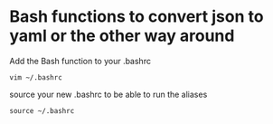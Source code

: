 # Bash functions to convert json to yaml or the other way around


Add the Bash function to your .bashrc
``` 
vim ~/.bashrc
``` 

source your new .bashrc to be able to run the aliases
```
source ~/.bashrc
``` 
